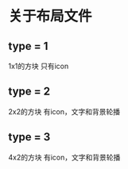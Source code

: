 # 关于布局文件

## type = 1
1x1的方块
只有icon

## type = 2
2x2的方块
有icon，文字和背景轮播

## type = 3
4x2的方块
有icon，文字和背景轮播
